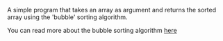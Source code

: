 A simple program that takes an array as argument and returns the sorted array using the 'bubble' sorting algorithm.

You can read more about the bubble sorting algorithm [here](https://en.wikipedia.org/wiki/Bubble_sort)
